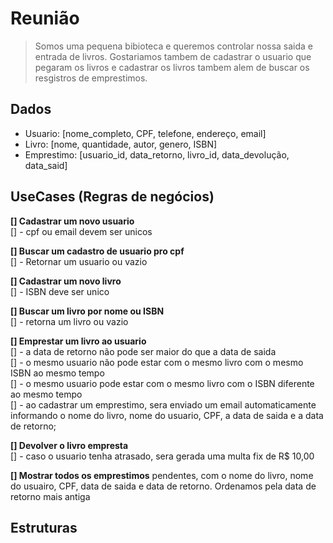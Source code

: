 # Reunião

> Somos uma pequena bibioteca e queremos controlar nossa saida e entrada de livros. Gostariamos tambem de cadastrar o usuario que pegaram os livros e cadastrar os livros tambem alem de buscar os resgistros de emprestimos.

## Dados
- Usuario: [nome_completo, CPF, telefone, endereço, email]
- Livro: [nome, quantidade, autor, genero, ISBN]
- Emprestimo: [usuario_id, data_retorno, livro_id, data_devolução, data_said]

## UseCases (Regras de negócios)

**[] Cadastrar um novo usuario**  
[]  - cpf ou email devem ser unicos

**[] Buscar um cadastro de usuario pro cpf**  
[]  - Retornar um usuario ou vazio

**[]  Cadastrar um novo livro**    
[]  - ISBN deve ser unico

**[]  Buscar um livro por nome ou ISBN**    
[]  - retorna um livro ou vazio

**[] Emprestar um livro ao usuario**    
[]  - a data de retorno não pode ser maior do que a data de saida  
[]  - o mesmo usuario não pode estar com o mesmo livro com o mesmo ISBN ao mesmo tempo  
[]  - o mesmo usuario pode estar com o mesmo livro com o ISBN diferente ao mesmo tempo  
[]  - ao cadastrar um emprestimo, sera enviado um email automaticamente informando o nome do livro, nome do usuario, CPF, a data de saida e a data de retorno;

**[] Devolver o livro empresta**  
[] - caso o usuario tenha atrasado, sera gerada uma multa fix de R$ 10,00

**[] Mostrar todos os emprestimos**   pendentes, com o nome do livro, nome do usuairo, CPF, data de saida e data de retorno. Ordenamos pela data de retorno mais antiga

## Estruturas